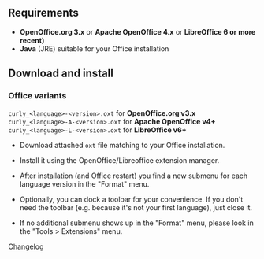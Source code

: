 ## Requirements

* __OpenOffice.org 3.x__  or  __Apache OpenOffice 4.x__  or  __LibreOffice 6 or more recent)__
* __Java__  (JRE) suitable for your Office installation

## Download and install

### Office variants

`curly_<language>-<version>.oxt` for **OpenOffice.org v3.x**
`curly_<language>-A-<version>.oxt` for **Apache OpenOffice v4+**
`curly_<language>-L-<version>.oxt` for **LibreOffice v6+**

* Download attached `oxt` file matching to your Office installation.

* Install it using the OpenOffice/Libreoffice extension manager.

* After installation (and Office restart) you find a new submenu for each language version in the "Format" menu.

* Optionally, you can dock a toolbar for your convenience. If you don't need the toolbar (e.g. because it's not your first language), just close it.

* If no additional submenu shows up in the "Format" menu, please look in the "Tools > Extensions" menu.


[Changelog](https://peter88213.github.io/curly-en-GB/changelog)